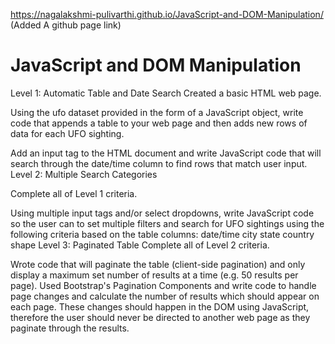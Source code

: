 https://nagalakshmi-pulivarthi.github.io/JavaScript-and-DOM-Manipulation/ (Added A github page link)
# JavaScript and DOM Manipulation
Level 1: Automatic Table and Date Search
Created a basic HTML web page.

Using the ufo dataset provided in the form of a JavaScript object, write code that appends a table to your web page and then adds new rows of data for each UFO sighting.

Add an input tag to the HTML document and write JavaScript code that will search through the date/time column to find rows that match user input.
Level 2: Multiple Search Categories

Complete all of Level 1 criteria.

Using multiple input tags and/or select dropdowns, write JavaScript code so the user can to set multiple filters and search for UFO sightings using the following criteria based on the table columns:
date/time
city
state
country
shape
Level 3: Paginated Table
Complete all of Level 2 criteria.

Wrote code that will paginate the table (client-side pagination) and only display a maximum set number of results at a time (e.g. 50 results per page). Used Bootstrap's Pagination Components and write code to handle page changes and calculate the number of results which should appear on each page.
These changes should happen in the DOM using JavaScript, therefore the user should never be directed to another web page as they paginate through the results.
